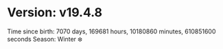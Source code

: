 # Version: v19.4.8
Time since birth: 7070 days, 169681 hours, 10180860 minutes, 610851600 seconds
Season: Winter ❄️
